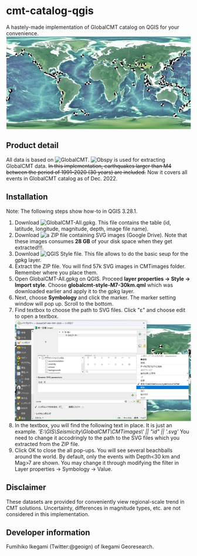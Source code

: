 # cmt-catalog-qgis
A hastely-made implementation of GlobalCMT catalog on QGIS for your convenience.
![Sample image](https://github.com/geoign/cmt-catalog-qgis/blob/main/samplescreenshot.jpg)

## Product detail
All data is based on ![GlobalCMT](https://www.globalcmt.org/).
![Obspy](https://docs.obspy.org/) is used for extracting GlobalCMT data.
~~In this implementation, earthquakes larger than M4 between the period of 1991-2020 (30 years) are included.~~
Now it covers all events in GlobalCMT catalog as of Dec. 2022.

## Installation
Note: The following steps show how-to in QGIS 3.28.1. 
1. Download ![GlobalCMT-All.gpkg](https://github.com/geoign/cmt-catalog-qgis/blob/main/GlobalCMT-All.gpkg). This file contains the table (id, latitude, longitude, magnitude, depth, image file name). 
2. Download ![a ZIP file containing SVG images (Google Drive)](https://drive.google.com/file/d/1eyFN9rPi6tNDi8nPYqlECI6mo2zioISg/view?usp=share_link). Note that these images consumes **28 GB** of your disk space when they get extracted!!!.
3. Download ![QGIS Style file](https://github.com/geoign/cmt-catalog-qgis/blob/main/globalcmt-style-M7-30km.qml). This file allows to do the basic seup for the gpkg layer.
4. Extract the ZIP file. You will find 57k SVG images in CMTimages folder. Remember where you place them.
5. Open GlobalCMT-All.gpkg on QGIS. Proceed **layer properties -> Style -> Import style**. Choose **globalcmt-style-M7-30km.qml** which was downloaded earlier and apply it to the gpkg layer.
8. Next, choose **Symbology** and click the marker. The marker setting window will pop up. Scroll to the bottom. 
7. Find textbox to choose the path to SVG files. Click "ε" and choose edit to open a textbox.
   ![showing steps 2](https://github.com/geoign/cmt-catalog-qgis/blob/main/screengrab3.jpg)
8. In the textbox, you will find the following text in place. It is just an example.
   *'E:\\GIS\\Seismicity\\GlobalCMT\\CMTimages\\' || "id" || '.svg'* 
   You need to change it accodringly to the path to the SVG files which you extracted from the ZIP file.
9. Click OK to close the all pop-ups. You will see several beachballs around the world.
   By default, only the events with Depth<30 km and Mag>7 are shown. 
   You may change it through modifying the filter in Layer properties -> Symbology -> Value. 

## Disclaimer
These datasets are provided for conveniently view regional-scale trend in CMT solutions.
Uncertainty, differences in magnitude types, etc. are not considered in this implementation.

## Developer information
Fumihiko Ikegami (Twitter:@geoign) of Ikegami Georesearch. 
